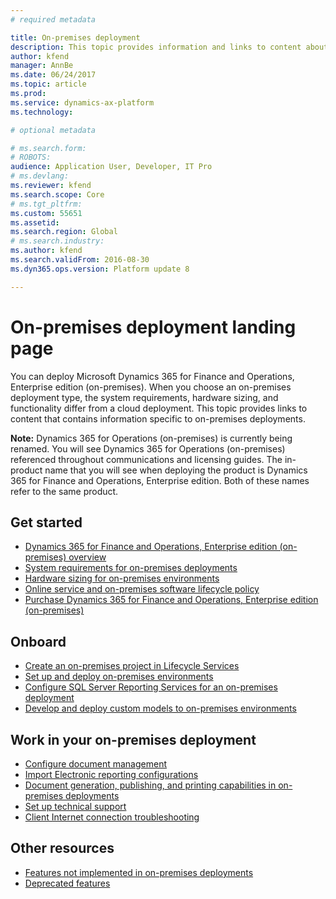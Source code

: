 ```yaml
---
# required metadata

title: On-premises deployment
description: This topic provides information and links to content about on-premises deployments.
author: kfend
manager: AnnBe
ms.date: 06/24/2017
ms.topic: article
ms.prod: 
ms.service: dynamics-ax-platform
ms.technology: 

# optional metadata

# ms.search.form: 
# ROBOTS: 
audience: Application User, Developer, IT Pro
# ms.devlang: 
ms.reviewer: kfend
ms.search.scope: Core
# ms.tgt_pltfrm: 
ms.custom: 55651
ms.assetid: 
ms.search.region: Global
# ms.search.industry: 
ms.author: kfend
ms.search.validFrom: 2016-08-30
ms.dyn365.ops.version: Platform update 8

---
```

# On-premises deployment landing page

You can deploy Microsoft Dynamics 365 for Finance and Operations, Enterprise edition (on-premises). When you choose an on-premises deployment type, the system requirements, hardware sizing, and functionality differ from a cloud deployment. This topic provides links to content that contains information specific to on-premises deployments.

**Note:** Dynamics 365 for Operations (on-premises) is currently being renamed. You will see Dynamics 365 for Operations (on-premises) referenced throughout communications and licensing guides. The in-product name that you will see when deploying the product is Dynamics 365 for Finance and Operations, Enterprise edition. Both of these names refer to the same product.

## Get started
- [Dynamics 365 for Finance and Operations, Enterprise edition (on-premises) overview](on-premises-overview.md)
- [System requirements for on-premises deployments](../fin-and-ops/get-started/system-requirements-on-prem.md)
- [Hardware sizing for on-premises environments](../fin-and-ops/get-started/hardware-sizing-on-premises-environments.md)
- [Online service and on-premises software lifecycle policy](../migration-upgrade/versions-update-policy.md)
- [Purchase Dynamics 365 for Finance and Operations, Enterprise edition (on-premises)](../fin-and-ops/get-started/purchase-on-premises.md)

## Onboard
- [Create an on-premises project in Lifecycle Services](../lifecycle-services/lbd-create-lcs-on-prem-project.md)
- [Set up and deploy on-premises environments](setup-deploy-on-premises-environments.md)
- [Configure SQL Server Reporting Services for an on-premises deployment](../analytics/configure-ssrs-on-premises.md)
- [Develop and deploy custom models to on-premises environments](develop-deploy-custom-models-on-premises.md)

## Work in your on-premises deployment
- [Configure document management](/dynamics365/unified-operations/fin-and-ops/organization-administration/configure-document-management)
- [Import Electronic reporting configurations](../analytics/electronic-reporting-import-ger-configurations.md)
- [Document generation, publishing, and printing capabilities in on-premises deployments](../analytics/printing-capabilities-on-premises.md)
- [Set up technical support](../lifecycle-services/support-experience.md)
- [Client Internet connection troubleshooting](../user-interface/client-disconnected.md)

## Other resources
- [Features not implemented in on-premises deployments](../fin-and-ops/get-started/features-not-implemented-on-prem.md)
- [Deprecated features](../migration-upgrade/deprecated-features.md)
 
